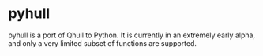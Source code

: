 pyhull
=======

pyhull is a port of Qhull to Python. It is currently in an extremely early
alpha, and only a very limited subset of functions are supported.